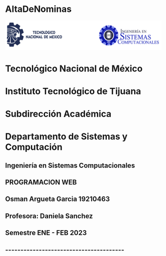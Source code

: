 # AltaDeNominas
![](portadatcnm.png)
#    Tecnológico Nacional de México
#   Instituto Tecnológico de Tijuana
#        Subdirección Académica
# Departamento de Sistemas y Computación
##  Ingeniería en Sistemas Computacionales
##        PROGRAMACION WEB 
## Osman Argueta Garcia 19210463
##
##   Profesora: Daniela Sanchez
##     Semestre ENE - FEB 2023
## 
##  ---------------------------------------

